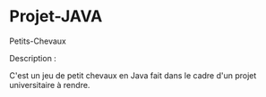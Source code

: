 # Projet-JAVA
Petits-Chevaux

Description :

C'est un jeu de petit chevaux en Java fait dans le cadre d'un projet universitaire à rendre.
